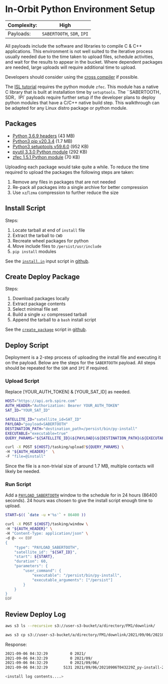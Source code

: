 # In-Orbit Python Environment Setup

|Complexity:|High|
|-|-|
|Payloads:|`SABERTOOTH`, `SDR`, `IPI`|


All payloads include the software and libraries to compile C & C++ applications. This environment is not well suited to the iterative process usually needed due to the time taken to upload files, schedule activities, and wait for the results to appear in the bucket. Where dependent packages are needed, large uploads will require additional time to upload.

Developers should consider using the [cross compiler](../cross-compiling/) if possible.

The [ISL tutorial](../tutorials/isl/) requires the python module `zfec`. This module has a native C library that is built at installation time by `setuptools`. The ``SABERTOOTH`, `SDR`, `IPI` payloads require further setup if the developer plans to deploy python modules that have a C/C++ native build step. This walkthrough can be adapted for any Linux distro package or python module.


## Packages

  - [Python 3.6.9 headers](http://ports.ubuntu.com/ubuntu-ports/pool/main/p/python3.6/libpython3.6-dev_3.6.9-1~18.04ubuntu1.6_arm64.deb) (43 MB)
  - [Python3 pip v20.3.4](https://pypi.org/project/pip/) (1.7 MB)
  - [Python3 setuptools v59.6.0](https://pypi.org/project/setuptools/) (952 KB)
  - [pyutil 3.3.0 Python module](https://pypi.org/project/pyutil/) (292 KB)
  - [zfec 1.5.1 Python module](https://pypi.org/project/zfec/) (70 KB)

Uploading each package would take quite a while. To reduce the time required to upload the packages the following steps are taken:

1. Remove any files in packages that are not needed
1. Re-pack all packages into a single archive for better compression
1. Use `xz`/`lzma` compression to further reduce the size


## Install Script

Steps:

1. Locate tarball at end of `install` file
1. Extract the tarball to `CWD`
1. Recreate wheel packages for python
1. Move include files to `/persist/usr/include`
1. `pip install` modules

See the [`install.in`](https://github.com/nsat/space-services-user-guide/blob/main/dev-env/in-orbit/install.in) input script in [github](https://github.com/nsat/space-services-user-guide/tree/main/dev-env/in-orbit/).


## Create Deploy Package

Steps:

1. Download packages locally
1. Extract package contents
1. Select minimal file set
1. Build a single `xz` compressed tarball
1. Append the tarball to a `bash` install script


See the [`create_package`](https://github.com/nsat/space-services-user-guide/blob/main/dev-env/in-orbit/create_package) script in [github](https://github.com/nsat/space-services-user-guide/tree/main/dev-env/in-orbit/).


## Deploy Script

Deployment is a 2-step process of uploading the install file and executing it on the payload. Below are the steps for the `SABERTOOTH` payload. All steps should be repeated for the `SDR` and `IPI` if required.


### Upload Script

<aside class="notice">Replace [YOUR_AUTH_TOKEN] & [YOUR_SAT_ID] as needed.</aside>

```bash
HOST="https://api.orb.spire.com"
AUTH_HEADER="Authorization: Bearer YOUR_AUTH_TOKEN"
SAT_ID="YOUR_SAT_ID"

SATELLITE_ID="satellite_id=SAT_ID"
PAYLOAD="payload=SABERTOOTH"
DESTINATION_PATH="destination_path=/persist/bin/py-install"
EXECUTABLE="executable=true"
QUERY_PARAMS="${SATELLITE_ID}&${PAYLOAD}&${DESTINATION_PATH}&${EXECUTABLE}"

curl -X POST ${HOST}/tasking/upload?${QUERY_PARAMS} \
-H "${AUTH_HEADER}"  \
-F "file=@install"
```

Since the file is a non-trivial size of around 1.7 MB, multiple contacts will likely be needed.


### Run Script


Add a [`PAYLOAD_SABERTOOTH`](https://developers.spire.com/tasking-api-docs/#payload_sabertooth) window to the schedule for in 24 hours (86400 seconds). 24 hours was chosen to give the install script enough time to upload.

```bash
START=$(( `date -u +'%s'` + 86400 ))

curl -X POST ${HOST}/tasking/window \
-H "${AUTH_HEADER}" \
-H "Content-Type: application/json" \
-d @- << EOF
{
    "type": "PAYLOAD_SABERTOOTH",
    "satellite_id": "${SAT_ID}",
    "start": ${START},
    "duration": 60,
    "parameters": {
        "user_command": {
            "executable": "/persist/bin/py-install",
            "executable_arguments": ["/persist"]
        }
    }
}
EOF
```


## Review Deploy Log

```bash
aws s3 ls --recursive s3://user-s3-bucket/a/directory/FM1/downlink/

aws s3 cp s3://user-s3-bucket/a/directory/FM1/downlink/2021/09/06/20210906T043229Z_py-install-2022_01_06_15_02_05.log -
```

Response:

```bash
2021-09-06 04:32:29          0 2021/
2021-09-06 04:32:29          0 2021/09/
2021-09-06 04:32:29          0 2021/09/06/
2021-09-06 04:32:29       5131 2021/09/06/20210906T043229Z_py-install-2022_01_06_15_02_05.log

<install log contents....>
```
